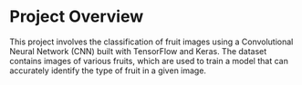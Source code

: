 # Project Overview
This project involves the classification of fruit images using a Convolutional Neural Network (CNN) built with TensorFlow and Keras. The dataset contains images of various fruits, which are used to train a model that can accurately identify the type of fruit in a given image.

